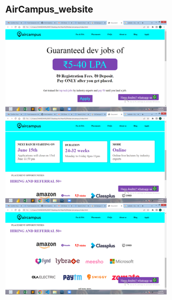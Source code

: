 <h1>AirCampus_website</h1>
<img src="pic/Screenshot (51).png" alt="">
<img src="pic/Screenshot (52).png" alt="">
<img src="pic/Screenshot (53).png" alt="">
